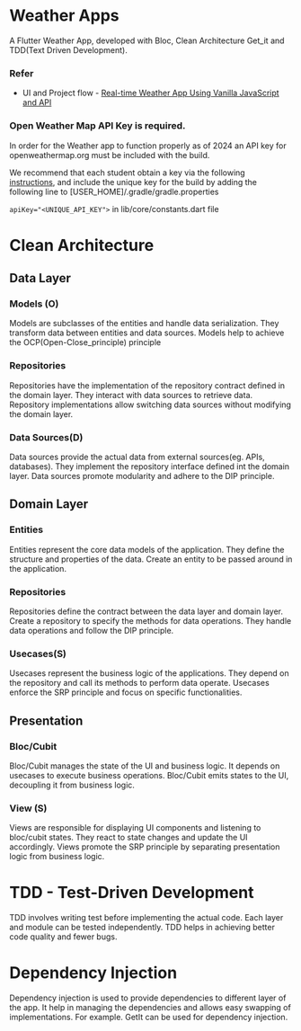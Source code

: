 # Weather Apps

A Flutter Weather App, developed with Bloc, Clean Architecture Get_it and TDD(Text Driven Development).

### Refer
- UI and Project flow - [Real-time Weather App Using Vanilla JavaScript and API](https://www.youtube.com/watch?v=QMwyNnjAils&t=4506s)


### Open Weather Map API Key is required.

In order for the Weather app to function properly as of 2024 an API key for openweathermap.org must be included with the build.

We recommend that each student obtain a key via the following [instructions](http://openweathermap.org/appid#use), and include the unique key for the build by adding the following line to [USER_HOME]/.gradle/gradle.properties

`apiKey="<UNIQUE_API_KEY">` in lib/core/constants.dart file

# Clean Architecture

## Data Layer

### Models (O)
Models are subclasses of the entities and handle data serialization. They transform data between entities and data sources. Models help to achieve the OCP(Open-Close_principle) principle

### Repositories
Repositories have the implementation of the repository contract defined in the domain layer. They interact with data sources to retrieve data.
Repository implementations allow switching data sources without modifying the domain layer.

### Data Sources(D)
Data sources provide the actual data from external sources(eg. APIs, databases).
They implement the repository interface defined int the domain layer.
Data sources promote modularity and adhere to the DIP principle.

## Domain Layer
### Entities
Entities represent the core data models of the application. They define the structure and properties of the data. Create an entity to be passed around in the application.

### Repositories
Repositories define the contract between the data layer and domain layer. Create a repository to specify the methods for data operations. They handle data operations and follow the DIP principle.

### Usecases(S)
Usecases represent the business logic of the applications.
They depend on the repository and call its methods to perform data operate.
Usecases enforce the SRP principle and focus on specific functionalities.

## Presentation
### Bloc/Cubit
Bloc/Cubit manages the state of the UI and business logic. It depends on usecases to execute business operations.
Bloc/Cubit emits states to the UI, decoupling it from business logic.

### View (S)
Views are responsible for displaying UI components and listening to bloc/cubit states.
They react to state changes and update the UI accordingly.
Views promote the SRP principle by separating presentation logic from business logic.

# TDD - Test-Driven Development
TDD involves writing test before implementing the actual code. Each layer and module can be tested independently.
TDD helps in achieving better code quality and fewer bugs.

# Dependency Injection
Dependency injection is used to provide dependencies to different layer of the app.
It help in managing the dependencies and allows easy swapping of implementations. 
For example. GetIt can be used for dependency injection.
